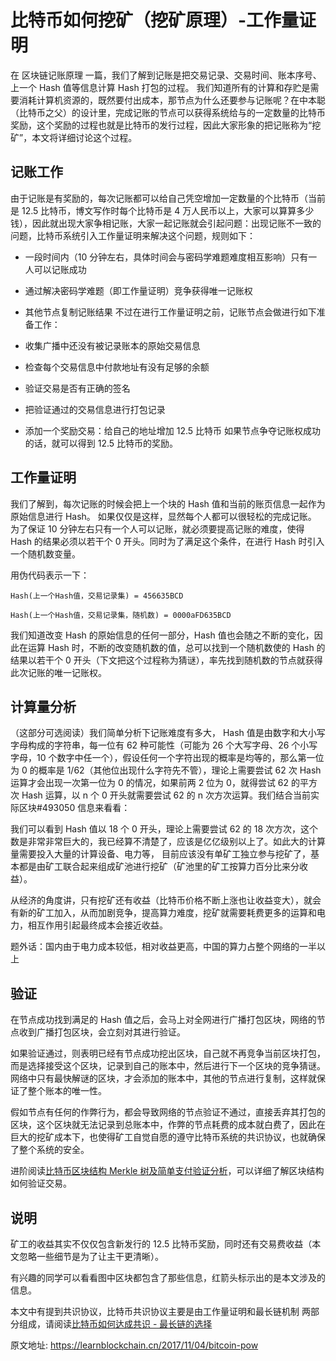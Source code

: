 # 比特币如何挖矿（挖矿原理）-工作量证明

在 区块链记账原理 一篇，我们了解到记账是把交易记录、交易时间、账本序号、上一个 Hash 值等信息计算 Hash 打包的过程。
我们知道所有的计算和存贮是需要消耗计算机资源的，既然要付出成本，那节点为什么还要参与记账呢？在中本聪（比特币之父）的设计里，完成记账的节点可以获得系统给与的一定数量的比特币奖励，这个奖励的过程也就是比特币的发行过程，因此大家形象的把记账称为“挖矿”，本文将详细讨论这个过程。

## 记账工作

由于记账是有奖励的，每次记账都可以给自己凭空增加一定数量的个比特币（当前是 12.5 比特币，博文写作时每个比特币是 4 万人民币以上，大家可以算算多少钱），因此就出现大家争相记账，大家一起记账就会引起问题：出现记账不一致的问题，比特币系统引入工作量证明来解决这个问题，规则如下：

- 一段时间内（10 分钟左右，具体时间会与密码学难题难度相互影响）只有一人可以记账成功
- 通过解决密码学难题（即工作量证明）竞争获得唯一记账权
- 其他节点复制记账结果
不过在进行工作量证明之前，记账节点会做进行如下准备工作：

- 收集广播中还没有被记录账本的原始交易信息
- 检查每个交易信息中付款地址有没有足够的余额
- 验证交易是否有正确的签名
- 把验证通过的交易信息进行打包记录
- 添加一个奖励交易：给自己的地址增加 12.5 比特币
如果节点争夺记账权成功的话，就可以得到 12.5 比特币的奖励。

## 工作量证明

我们了解到，每次记账的时候会把上一个块的 Hash 值和当前的账页信息一起作为原始信息进行 Hash。
如果仅仅是这样，显然每个人都可以很轻松的完成记账。
为了保证 10 分钟左右只有一个人可以记账，就必须要提高记账的难度，使得 Hash 的结果必须以若干个 0 开头。同时为了满足这个条件，在进行 Hash 时引入一个随机数变量。

用伪代码表示一下：

```
Hash(上一个Hash值，交易记录集) = 456635BCD

Hash(上一个Hash值，交易记录集，随机数) = 0000aFD635BCD
```

我们知道改变 Hash 的原始信息的任何一部分，Hash 值也会随之不断的变化，因此在运算 Hash 时，不断的改变随机数的值，总可以找到一个随机数使的 Hash 的结果以若干个 0 开头（下文把这个过程称为猜谜），率先找到随机数的节点就获得此次记账的唯一记账权。

## 计算量分析

（这部分可选阅读）我们简单分析下记账难度有多大，
Hash 值是由数字和大小写字母构成的字符串，每一位有 62 种可能性（可能为 26 个大写字母、26 个小写字母，10 个数字中任一个），假设任何一个字符出现的概率是均等的，那么第一位为 0 的概率是 1/62（其他位出现什么字符先不管），理论上需要尝试 62 次 Hash 运算才会出现一次第一位为 0 的情况，如果前两 2 位为 0，就得尝试 62 的平方次 Hash 运算，以 n 个 0 开头就需要尝试 62 的 n 次方次运算。我们结合当前实际区块#493050 信息来看看：

我们可以看到 Hash 值以 18 个 0 开头，理论上需要尝试 62 的 18 次方次，这个数是非常非常巨大的，我已经算不清楚了，应该是亿亿级别以上了。如此大的计算量需要投入大量的计算设备、电力等，
目前应该没有单矿工独立参与挖矿了，基本都是由矿工联合起来组成矿池进行挖矿（矿池里的矿工按算力百分比来分收益）。

从经济的角度讲，只有挖矿还有收益（比特币价格不断上涨也让收益变大），就会有新的矿工加入，从而加剧竞争，提高算力难度，挖矿就需要耗费更多的运算和电力，相互作用引起最终成本会接近收益。

题外话：国内由于电力成本较低，相对收益更高，中国的算力占整个网络的一半以上

## 验证

在节点成功找到满足的 Hash 值之后，会马上对全网进行广播打包区块，网络的节点收到广播打包区块，会立刻对其进行验证。

如果验证通过，则表明已经有节点成功挖出区块，自己就不再竞争当前区块打包，而是选择接受这个区块，记录到自己的账本中，然后进行下一个区块的竞争猜谜。
网络中只有最快解谜的区块，才会添加的账本中，其他的节点进行复制，这样就保证了整个账本的唯一性。

假如节点有任何的作弊行为，都会导致网络的节点验证不通过，直接丢弃其打包的区块，这个区块就无法记录到总账本中，作弊的节点耗费的成本就白费了，因此在巨大的挖矿成本下，也使得矿工自觉自愿的遵守比特币系统的共识协议，也就确保了整个系统的安全。

进阶阅读[比特币区块结构 Merkle 树及简单支付验证分析](https://xiaozhuanlan.com/topic/1402935768)，可以详细了解区块结构如何验证交易。

## 说明

矿工的收益其实不仅仅包含新发行的 12.5 比特币奖励，同时还有交易费收益（本文忽略一些细节是为了让主干更清晰）。

有兴趣的同学可以看看图中区块都包含了那些信息，红箭头标示出的是本文涉及的信息。

本文中有提到共识协议，比特币共识协议主要是由工作量证明和最长链机制 两部分组成，请阅读[比特币如何达成共识 - 最长链的选择](https://xiaozhuanlan.com/topic/0298513746)

原文地址: https://learnblockchain.cn/2017/11/04/bitcoin-pow